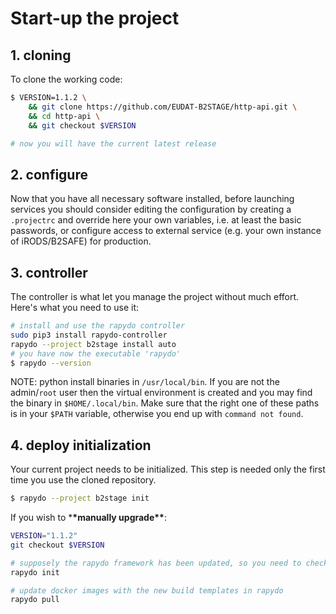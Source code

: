 # Start-up the project

## 1. cloning

To clone the working code:

```bash
$ VERSION=1.1.2 \
    && git clone https://github.com/EUDAT-B2STAGE/http-api.git \
    && cd http-api \
    && git checkout $VERSION

# now you will have the current latest release
```

## 2. configure

Now that you have all necessary software installed, before launching services you should consider editing the configuration by creating a `.projectrc` and override here your own variables, i.e. at least the basic passwords, or configure access to external service (e.g. your own instance of iRODS/B2SAFE) for production.

## 3. controller

The controller is what let you manage the project without much effort.
Here's what you need to use it:

```bash
# install and use the rapydo controller
sudo pip3 install rapydo-controller
rapydo --project b2stage install auto
# you have now the executable 'rapydo'
$ rapydo --version
```

NOTE: python install binaries in `/usr/local/bin`. If you are not the admin/`root` user then the virtual environment is created and you may find the binary in `$HOME/.local/bin`. Make sure that the right one of these paths is in your `$PATH` variable, otherwise you end up with `command not found`.

## 4. deploy initialization

Your current project needs to be initialized. This step is needed only the first time you use the cloned repository.

```bash
$ rapydo --project b2stage init
```

If you wish to \***\*manually upgrade\*\***:

```bash
VERSION="1.1.2"
git checkout $VERSION

# supposely the rapydo framework has been updated, so you need to check:
rapydo init

# update docker images with the new build templates in rapydo
rapydo pull
```
